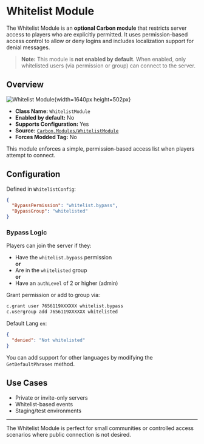 # Whitelist Module

The Whitelist Module is an **optional Carbon module** that restricts server access to players who are explicitly
permitted. It uses permission-based access control to allow or deny logins and includes localization support for denial
messages.

> **Note:** This module is **not enabled by default**. When enabled, only whitelisted users (via permission or group)
> can connect to the server.

## Overview

![Whitelist Module](/misc/whitelist_a.webp){width=1640px height=502px}

- **Class Name:** `WhitelistModule`
- **Enabled by default:** No
- **Supports Configuration:** Yes
- **Source:** [`Carbon.Modules/WhitelistModule`](https://github.com/CarbonCommunity/Carbon.Modules/tree/develop/src/WhitelistModule)
- **Forces Modded Tag:** No

This module enforces a simple, permission-based access list when players attempt to connect.

## Configuration

Defined in `WhitelistConfig`:

```json
{
  "BypassPermission": "whitelist.bypass",
  "BypassGroup": "whitelisted"
}
```

### Bypass Logic

Players can join the server if they:

- Have the `whitelist.bypass` permission\
**or**
- Are in the `whitelisted` group\
**or**
- Have an `authLevel` of 2 or higher (admin)

Grant permission or add to group via:

```bash
c.grant user 7656119XXXXXX whitelist.bypass
c.usergroup add 7656119XXXXXX whitelisted
```

Default Lang `en`:

```json
{
  "denied": "Not whitelisted"
}
```

You can add support for other languages by modifying the `GetDefaultPhrases` method.

## Use Cases

- Private or invite-only servers
- Whitelist-based events
- Staging/test environments

---

The Whitelist Module is perfect for small communities or controlled access scenarios where public connection is not
desired.

